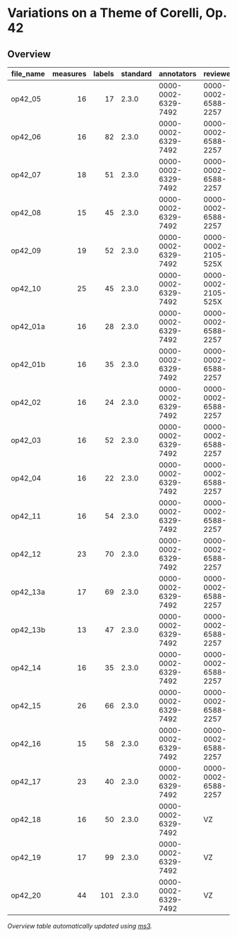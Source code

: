 # Variations on a Theme of Corelli, Op. 42

## Overview
|file_name|measures|labels|standard|    annotators     |     reviewers     |
|---------|-------:|-----:|--------|-------------------|-------------------|
|op42_05  |      16|    17|2.3.0   |0000-0002-6329-7492|0000-0002-6588-2257|
|op42_06  |      16|    82|2.3.0   |0000-0002-6329-7492|0000-0002-6588-2257|
|op42_07  |      18|    51|2.3.0   |0000-0002-6329-7492|0000-0002-6588-2257|
|op42_08  |      15|    45|2.3.0   |0000-0002-6329-7492|0000-0002-6588-2257|
|op42_09  |      19|    52|2.3.0   |0000-0002-6329-7492|0000-0002-2105-525X|
|op42_10  |      25|    45|2.3.0   |0000-0002-6329-7492|0000-0002-2105-525X|
|op42_01a |      16|    28|2.3.0   |0000-0002-6329-7492|0000-0002-6588-2257|
|op42_01b |      16|    35|2.3.0   |0000-0002-6329-7492|0000-0002-6588-2257|
|op42_02  |      16|    24|2.3.0   |0000-0002-6329-7492|0000-0002-6588-2257|
|op42_03  |      16|    52|2.3.0   |0000-0002-6329-7492|0000-0002-6588-2257|
|op42_04  |      16|    22|2.3.0   |0000-0002-6329-7492|0000-0002-6588-2257|
|op42_11  |      16|    54|2.3.0   |0000-0002-6329-7492|0000-0002-6588-2257|
|op42_12  |      23|    70|2.3.0   |0000-0002-6329-7492|0000-0002-6588-2257|
|op42_13a |      17|    69|2.3.0   |0000-0002-6329-7492|0000-0002-6588-2257|
|op42_13b |      13|    47|2.3.0   |0000-0002-6329-7492|0000-0002-6588-2257|
|op42_14  |      16|    35|2.3.0   |0000-0002-6329-7492|0000-0002-6588-2257|
|op42_15  |      26|    66|2.3.0   |0000-0002-6329-7492|0000-0002-6588-2257|
|op42_16  |      15|    58|2.3.0   |0000-0002-6329-7492|0000-0002-6588-2257|
|op42_17  |      23|    40|2.3.0   |0000-0002-6329-7492|0000-0002-6588-2257|
|op42_18  |      16|    50|2.3.0   |0000-0002-6329-7492|VZ                 |
|op42_19  |      17|    99|2.3.0   |0000-0002-6329-7492|VZ                 |
|op42_20  |      44|   101|2.3.0   |0000-0002-6329-7492|VZ                 |


*Overview table automatically updated using [ms3](https://ms3.readthedocs.io/).*
